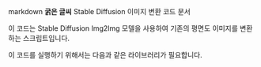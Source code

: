 markdown
**굵은 글씨**
Stable Diffusion 이미지 변환 코드 문서

이 코드는 Stable Diffusion Img2Img 모델을 사용하여 기존의 평면도 이미지를 변환하는 스크립트입니다.

이 코드를 실행하기 위해서는 다음과 같은 라이브러리가 필요합니다.


